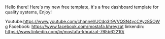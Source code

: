 Hello there!
Here's my new free template, it's a free dashboard template for quality systems,
Enjoy!

Youtube:https://www.youtube.com/channel/UCdq3r9VVQSN4ycCAyz85OWg
Facebook: https://www.facebook.com/mostafa.khreyzat
linkendin: https://www.linkedin.com/in/mostafa-khraizat-765b62210/
